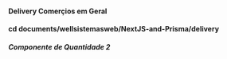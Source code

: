 #### Delivery Comerçios em Geral

#### cd documents/wellsistemasweb/NextJS-and-Prisma/delivery

##### Componente de Quantidade 2
